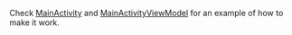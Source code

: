 Check [MainActivity](/example/src/main/java/ch/karimattia/composechatbotframework/MainActivity.kt) and [MainActivityViewModel](/example/src/main/java/ch/karimattia/composechatbotframework/MainActivityViewModel.kt) for an example of how to make it work.
